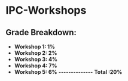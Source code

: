 # IPC-Workshops

## **Grade Breakdown:**
* **Workshop 1: 1%**
* **Workshop 2: 2%**
* **Workshop 3: 4%**
* **Workshop 4: 7%**
* **Workshop 5: 6%**
  **--------------**
  **Total     :20%**
